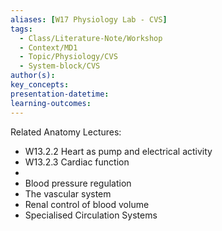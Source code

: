 ```yaml
---
aliases: [W17 Physiology Lab - CVS]
tags:
  - Class/Literature-Note/Workshop
  - Context/MD1
  - Topic/Physiology/CVS
  - System-block/CVS
author(s): 
key_concepts: 
presentation-datetime: 
learning-outcomes:
---
```


Related Anatomy Lectures:
- W13.2.2 Heart as pump and electrical activity
- W13.2.3 Cardiac function
- 
- Blood pressure regulation
- The vascular system
- Renal control of blood volume
- Specialised Circulation Systems